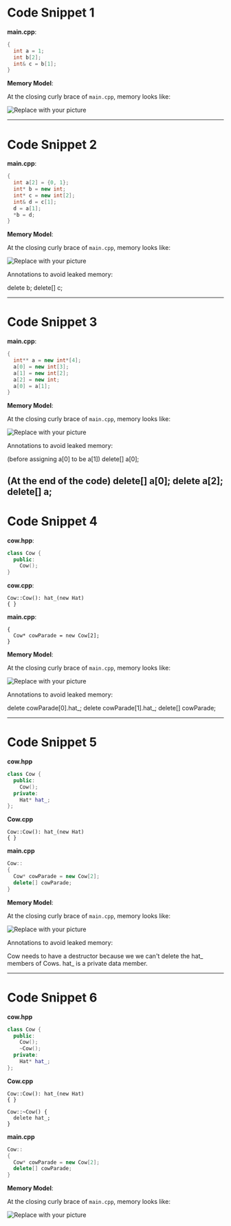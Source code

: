 # Code Snippet 1

**main.cpp**: 

```c++
{
  int a = 1;
  int b[2];
  int& c = b[1];
}
```

**Memory Model**:

At the closing curly brace of `main.cpp`, memory looks like:

![Replace with your picture](mmImages/snippet1.jpg)

---

# Code Snippet 2

**main.cpp**:

```c++
{
  int a[2] = {0, 1};
  int* b = new int;
  int* c = new int[2];
  int& d = c[1];
  d = a[1];
  *b = d;
}
```

**Memory Model**:

At the closing curly brace of `main.cpp`, memory looks like:

![Replace with your picture](mmImages/snippet2.jpg)

Annotations to avoid leaked memory:

delete b;
delete[] c;

---

# Code Snippet 3

**main.cpp**:

```c++
{
  int** a = new int*[4];
  a[0] = new int[3];
  a[1] = new int[2];
  a[2] = new int;
  a[0] = a[1];
}
```

**Memory Model**:

At the closing curly brace of `main.cpp`, memory looks like:

![Replace with your picture](mmImages/snippet3.jpg)


Annotations to avoid leaked memory:

(before assigning a[0] to be a[1]) 
delete[] a[0];

(At the end of the code)
delete[] a[0];
delete a[2];
delete[] a;
---

# Code Snippet 4

**cow.hpp**:

```c++
class Cow {
  public:
    Cow();
}
```

**cow.cpp**:

```
Cow::Cow(): hat_(new Hat) 
{ }
```

**main.cpp**:

```
{
  Cow* cowParade = new Cow[2];
}
```

**Memory Model**:

At the closing curly brace of `main.cpp`, memory looks like:

![Replace with your picture](mmImages/snippet4.jpg)

Annotations to avoid leaked memory:

delete cowParade[0].hat_;
delete cowParade[1].hat_;
delete[] cowParade;

---

# Code Snippet 5

**cow.hpp**

```c++
class Cow {
  public:
    Cow();
  private:
    Hat* hat_;
};
```

**Cow.cpp**
```
Cow::Cow(): hat_(new Hat) 
{ }
```

**main.cpp**

```c++
Cow::
{
  Cow* cowParade = new Cow[2];
  delete[] cowParade;
}
```

**Memory Model**:

At the closing curly brace of `main.cpp`, memory looks like:

![Replace with your picture](mmImages/snippet5.jpg)


Annotations to avoid leaked memory:

Cow needs to have a destructor because we we can't delete the hat_ members of Cows. hat_ is a private data member.



---

# Code Snippet 6


**cow.hpp**

```c++
class Cow {
  public:
    Cow();
    ~Cow();
  private:
    Hat* hat_;
};
```

**Cow.cpp**

```
Cow::Cow(): hat_(new Hat) 
{ }

Cow::~Cow() {
  delete hat_;
}
```

**main.cpp**

```c++
Cow::
{
  Cow* cowParade = new Cow[2];
  delete[] cowParade;
}
```

**Memory Model**:

At the closing curly brace of `main.cpp`, memory looks like:

![Replace with your picture](mmImages/snippet6.jpg)
